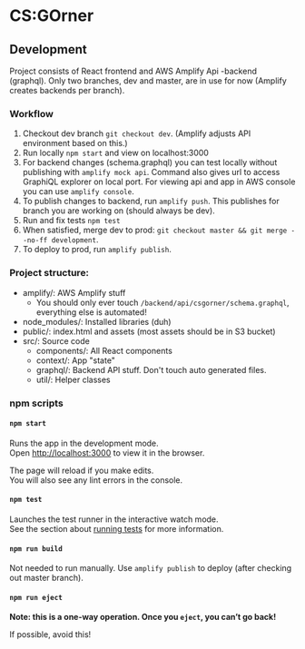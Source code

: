 # CS:GOrner

## Development

Project consists of React frontend and AWS Amplify Api -backend (graphql).
Only two branches, dev and master, are in use for now (Amplify creates backends per branch).

### Workflow
1. Checkout dev branch `git checkout dev`. (Amplify adjusts API environment based on this.)
2. Run locally `npm start` and view on localhost:3000
3. For backend changes (schema.graphql) you can test locally without publishing with `amplify mock api`.
Command also gives url to access GraphiQL explorer on local port. For viewing api and app in AWS console
you can use `amplify console`.
4. To publish changes to backend, run `amplify push`. This publishes for branch you are working on
(should always be dev).
5. Run and fix tests `npm test`
6. When satisfied, merge dev to prod: `git checkout master && git merge --no-ff development`.
7. To deploy to prod, run `amplify publish`.


### Project structure:
- amplify/: AWS Amplify stuff
  - You should only ever touch `/backend/api/csgorner/schema.graphql`, everything else is automated!
- node_modules/: Installed libraries (duh)
- public/: index.html and assets (most assets should be in S3 bucket)
- src/: Source code
  - components/: All React components
  - context/: App "state"
  - graphql/: Backend API stuff. Don't touch auto generated files.
  - util/: Helper classes

### npm scripts
#### `npm start`

Runs the app in the development mode.<br />
Open [http://localhost:3000](http://localhost:3000) to view it in the browser.

The page will reload if you make edits.<br />
You will also see any lint errors in the console.

#### `npm test`

Launches the test runner in the interactive watch mode.<br />
See the section about [running tests](https://facebook.github.io/create-react-app/docs/running-tests) for more information.

#### `npm run build`

Not needed to run manually. Use `amplify publish` to deploy (after checking out master branch). 

#### `npm run eject`

**Note: this is a one-way operation. Once you `eject`, you can’t go back!**

If possible, avoid this!


